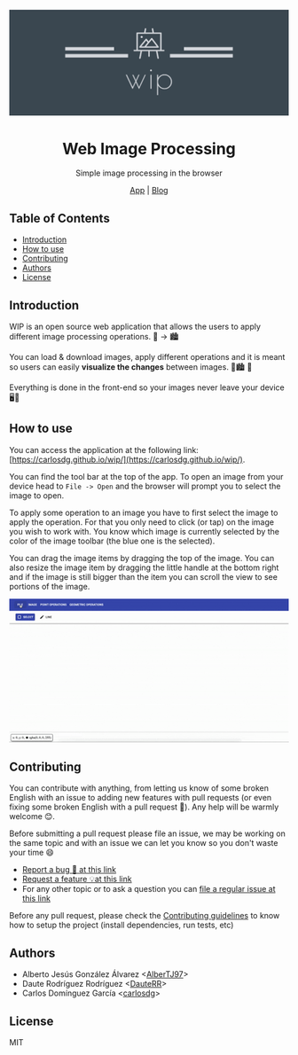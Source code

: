 <p align="center">
  <img src="doc/resources/images/wide_logo.png">
</p>

<h1 align="center">Web Image Processing</h1>
<p align="center"> Simple image processing in the browser </p>
<p align="center"> <a href="https://carlosdg.github.io/wip/">App</a> | <a href="https://wipblog463382623.wordpress.com/">Blog</a> </p>

## Table of Contents

- [Introduction](#introduction)
- [How to use](#how-to-use)
- [Contributing](#contributing)
- [Authors](#authors)
- [License](#license)

## Introduction

WIP is an open source web application that allows the users to apply different image processing operations. 🌆 → 🏙

You can load & download images, apply different operations and it is meant so users can easily **visualize the changes** between images. 🌆🏙 🤔

Everything is done in the front-end so your images never leave your device 🖥🔐

## How to use

You can access the application at the following link: [https://carlosdg.github.io/wip/](https://carlosdg.github.io/wip/).

You can find the tool bar at the top of the app. To open an image from your device head to `File -> Open` and the browser will prompt you to select the image to open.

To apply some operation to an image you have to first select the image to apply the operation. For that you only need to click (or tap) on the image you wish to work with. You know which image is currently selected by the color of the image toolbar (the blue one is the selected).

You can drag the image items by dragging the top of the image. You can also resize the image item by dragging the little handle at the bottom right and if the image is still bigger than the item you can scroll the view to see portions of the image.

<p align="center">
  <img src="doc/resources/images/demo.gif" alt="Demo gif showing how to open a file, select and apply an operation to an image and how to drag and resize an image item">
</p>

## Contributing

You can contribute with anything, from letting us know of some broken English with an issue to adding new features with pull requests (or even fixing some broken English with a pull request 🤯). Any help will be warmly welcome 😊.

Before submitting a pull request please file an issue, we may be working on the same topic and with an issue we can let you know so you don't waste your time 😄

- [Report a bug 🐞 at this link](https://github.com/carlosdg/wip/issues/new?assignees=&labels=bug&template=bug-report---.md&title=%5BBUG%5D+Issue+Title)
- [Request a feature 💡at this link](https://github.com/carlosdg/wip/issues/new?assignees=&labels=enhancement&template=feature-request---.md&title=%5BFeat%5D+Issue+Title)
- For any other topic or to ask a question you can [file a regular issue at this link](https://github.com/carlosdg/wip/issues/new)

Before any pull request, please check the [Contributing guidelines](./CONTRIBUTING.md) to know how to setup the project (install dependencies, run tests, etc)

## Authors

- Alberto Jesús González Álvarez &lt;[AlberTJ97](https://github.com/AlberTJ97)&gt;
- Daute Rodríguez Rodríguez &lt;[DauteRR](https://github.com/DauteRR)&gt;
- Carlos Domínguez García &lt;[carlosdg](https://github.com/carlosdg)&gt;

## License

MIT
